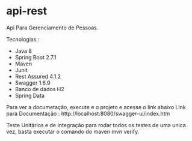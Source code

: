 # api-rest

Api Para Gerenciamento de Pessoas.

Tecnologias :
- Java 8
- Spring Boot 2.7.1
- Maven
- Junit
- Rest Assured 4.1.2
- Swagger 1.6.9
- Banco de dados H2
- Spring Data

Para ver a documetação, execute e o projeto e acesse o link abaixo
Link para Documentação  : http://localhost:8080/swagger-ui/index.htm

Teste Unitários e de Integração
para rodar todos os testes de uma unica vez, basta executar o comando do maven mvn verify.